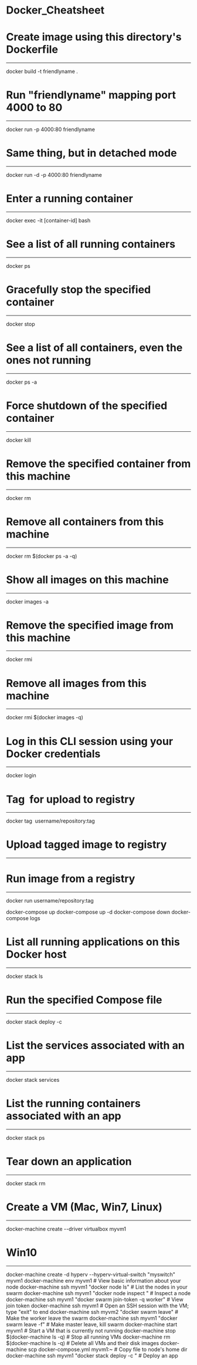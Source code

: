 # Docker_Cheatsheet

# Create image using this directory's Dockerfile
------------------------------------------------------
docker build -t friendlyname . 

# Run "friendlyname" mapping port 4000 to 80
-------------------------------------------------------
docker run -p 4000:80 friendlyname  

# Same thing, but in detached mode
-------------------------------------------------------
docker run -d -p 4000:80 friendlyname    

# Enter a running container
-------------------------------------------------------  
docker exec -it [container-id] bash


# See a list of all running containers
--------------------------------------------------------             
docker ps                             

# Gracefully stop the specified container
---------------------------------------------------------
docker stop <hash>

# See a list of all containers, even the ones not running
---------------------------------------------------------                   
docker ps -a   

# Force shutdown of the specified container
-----------------------------------------------------------      
docker kill <hash>   

# Remove the specified container from this machine
-----------------------------------------------------------               
docker rm <hash>    

# Remove all containers from this machine
------------------------------------------------------------        
docker rm $(docker ps -a -q)           

# Show all images on this machine
------------------------------------------------------------
docker images -a   

# Remove the specified image from this machine
-------------------------------------------------------------                            
docker rmi <imagename> 

# Remove all images from this machine
-------------------------------------------------------------          
docker rmi $(docker images -q)   

# Log in this CLI session using your Docker credentials
---------------------------------------------------------------- 
docker login

# Tag <image> for upload to registry
----------------------------------------------------------------         
docker tag <image> username/repository:tag 

# Upload tagged image to registry
----------------------------------------------------------------

# Run image from a registry
-----------------------------------------------------------------          
docker run username/repository:tag                   


docker-compose up
docker-compose up -d
docker-compose down
docker-compose logs

# List all running applications on this Docker host
------------------------------------------------------------------
docker stack ls 

# Run the specified Compose file
------------------------------------------------------------------            
docker stack deploy -c <composefile> <appname>  

# List the services associated with an app
------------------------------------------------------------------
docker stack services <appname>  

# List the running containers associated with an app
------------------------------------------------------------------    
docker stack ps <appname>  

# Tear down an application
------------------------------------------------------------------
docker stack rm <appname>                             

# Create a VM (Mac, Win7, Linux)
------------------------------------------------------------------
docker-machine create --driver virtualbox myvm1 

# Win10
-------------------------------------------------------------------------
docker-machine create -d hyperv --hyperv-virtual-switch "myswitch" myvm1 
docker-machine env myvm1                # View basic information about your node
docker-machine ssh myvm1 "docker node ls"         # List the nodes in your swarm
docker-machine ssh myvm1 "docker node inspect <node ID>"        # Inspect a node
docker-machine ssh myvm1 "docker swarm join-token -q worker"   # View join token
docker-machine ssh myvm1   # Open an SSH session with the VM; type "exit" to end
docker-machine ssh myvm2 "docker swarm leave"  # Make the worker leave the swarm
docker-machine ssh myvm1 "docker swarm leave -f" # Make master leave, kill swarm
docker-machine start myvm1            # Start a VM that is currently not running
docker-machine stop $(docker-machine ls -q)               # Stop all running VMs
docker-machine rm $(docker-machine ls -q) # Delete all VMs and their disk images
docker-machine scp docker-compose.yml myvm1:~     # Copy file to node's home dir
docker-machine ssh myvm1 "docker stack deploy -c <file> <app>"   # Deploy an app
 
